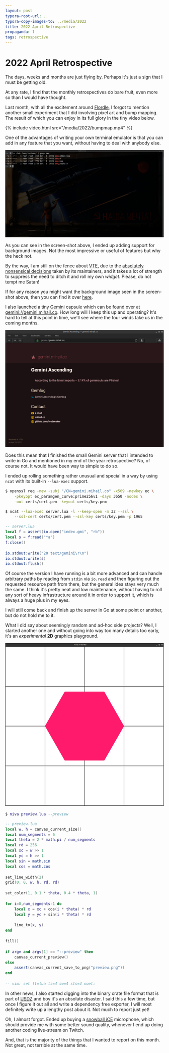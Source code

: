 ```yaml
---
layout: post
typora-root-url: ..
typora-copy-images-to: ../media/2022
title: 2022 April Retrospective
propaganda: 1
tags: retrospective
---
```

2022 April Retrospective
========================
The days, weeks and months are just flying by. Perhaps it's just a sign that I must be getting old.

At any rate, I find that the monthly retrospectives do bare fruit, even more so than I would have thought.

Last month, with all the excitement around [Flordle][flordle], I forgot to mention another small experiment that I did involving pixel art and bump mapping. The result of which you can enjoy in its full glory in the tiny video below.

{% include video.html src="/media/2022/bumpmap.mp4" %}

One of the advantages of writing your own terminal emulator is that you can add in any feature that you want, without having to deal with anybody else.

![](/media/2022/marmota.png)

As you can see in the screen-shot above, I ended up adding support for background images. Not the most impressive or useful of features but why the heck not.

By the way, I am still on the fence about [VTE][vte], due to the [absolutely nonsensical decisions][fontweight] taken by its maintainers, and it takes a lot of strength to suppress the need to ditch it and roll my own *widget*. Please, do not tempt me Satan!

If for any reason you might want the background image seen in the screen-shot above, then you can find it over [here][background].

I also launched a tiny [Gemini][gemini] capsule which can be found over at [gemini://gemini.mihail.co][capsule]. How long will I keep this up and operating? It's hard to tell at this point in time, we'll see where the four winds take us in the coming months.

![gemini](/media/2022/gemini.png)

Does this mean that I finished the small Gemini server that I intended to write in Go and mentioned in my end of the year retrospective? No, of course not. It would have been way to simple to do so.

I ended up rolling something rather unusual and special in a way by using `ncat` with its built-in `--lua-exec` support.

```bash
$ openssl req -new -subj "/CN=gemini.mihail.co" -x509 -newkey ec \
	-pkeyopt ec_paramgen_curve:prime256v1 -days 3650 -nodes \
	-out certs/cert.pem -keyout certs/key.pem
```

```bash
$ ncat --lua-exec server.lua -l --keep-open -m 32 --ssl \
	--ssl-cert certs/cert.pem --ssl-key certs/key.pem -p 1965
```

```lua
-- server.lua
local f = assert(io.open("index.gmi", "rb"))
local s = f:read("*a")
f:close()

io.stdout:write("20 text/gemini\r\n")
io.stdout:write(s)
io.stdout:flush()
```

Of course the version I have running is a bit more advanced and can handle arbitrary paths by reading from `stdin` via `io.read` and then figuring out the requested resource path from there, but the general idea stays very much the same. I think it's pretty neat and low maintenance, without having to roll any sort of heavy infrastructure around it in order to support it, which is always a huge plus in my eyes.

I will still come back and finish up the server in Go at some point or another, but do not hold me to it.

What I did say about seemingly random and ad-hoc side projects? Well, I started another one and without going into way too many details too early, it's an *experimental* **2D** graphics playground.

![niva](/media/2022/niva.png)

```lua
$ niva preview.lua --preview
```

```lua
-- preview.lua
local w, h = canvas_current_size()
local num_segments = 6
local theta = 2 * math.pi / num_segments
local rd = 256
local xc = w >> 1
local yc = h >> 1
local sin = math.sin
local cos = math.cos

set_line_width(2)
grid(0, 0, w, h, rd, rd)

set_color(1, 0.1 * theta, 0.4 * theta, 1)

for i=0,num_segments-1 do
	local x = xc + cos(i * theta) * rd
	local y = yc + sin(i * theta) * rd

	line_to(x, y)
end

fill()

if argv and argv[1] == "--preview" then
	canvas_current_preview()
else
	assert(canvas_current_save_to_png("preview.png"))
end

-- vim: set ft=lua ts=4 sw=4 sts=4 noet:
```

In other news, I also started digging into the binary crate file format that is part of [USDZ][usdz] and boy it's an absolute disaster.  I said this a few time, but once I figure it out all and write a dependency free exporter, I will most definitely write up a lengthy post about it. Not much to report just yet!

Oh, I almost forgot. Ended up buying a [snowball iCE][mic] microphone, which should provide me with some better sound quality, whenever I end up doing another coding live-stream on Twitch.

And, that is the majority of the things that I wanted to report on this month. Not great, not terrible at the same time.

[flordle]: /flordle
[vte]: https://wiki.gnome.org/Apps/Terminal/VTE
[fontweight]: https://gitlab.gnome.org/GNOME/vte/-/issues/323
[background]: http://randallmackey.com/thelonelycosmonaut#the-lonely-cosmonaut
[usdz]: https://graphics.pixar.com/usd/release/wp_usdz.html
[gemini]: https://gemini.circumlunar.space/
[capsule]: gemini://gemini.mihail.co
[legion]: https://stephenking.fandom.com/wiki/Andr%C3%A9_Linoge
[mic]: https://www.bluemic.com/en-us/products/snowball-ice/

